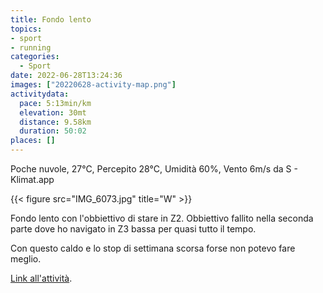```yaml
---
title: Fondo lento
topics:
- sport
- running
categories: 
  - Sport
date: 2022-06-28T13:24:36
images: ["20220628-activity-map.png"]
activitydata:
  pace: 5:13min/km
  elevation: 30mt
  distance: 9.58km
  duration: 50:02
places: []
---
```


Poche nuvole, 27°C, Percepito 28°C, Umidità 60%, Vento 6m/s da S - Klimat.app

{{< figure src="IMG_6073.jpg" title="W" >}}

<!--more-->

Fondo lento con l'obbiettivo di stare in Z2. Obbiettivo fallito nella seconda parte dove ho navigato in Z3 bassa per quasi tutto il tempo.

Con questo caldo e lo stop di settimana scorsa forse non potevo fare meglio.


<!-- {{< figure src="20220628-activity-map.png" title="map" >}} -->


<!-- {% strava id:7381471871 embedId:ba09aa256c84675bf97198b4fe3811410627fd40 %} -->

[Link all'attività](https://strava.com/activities/7381471871).
